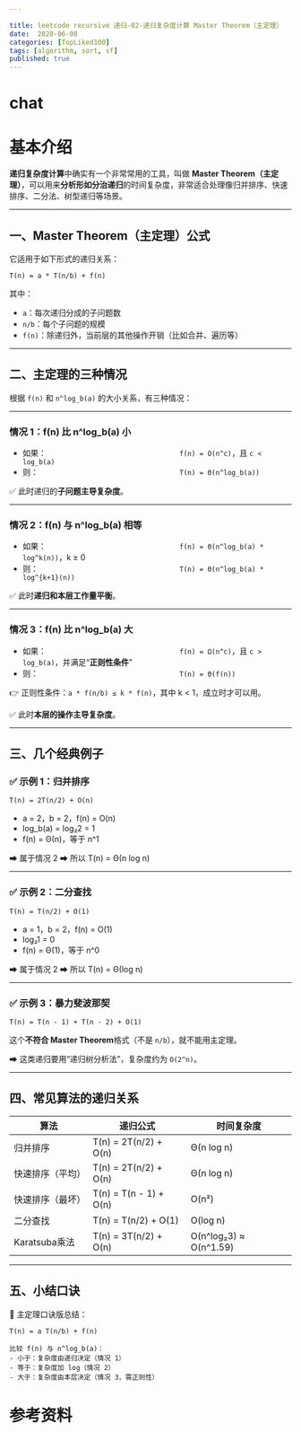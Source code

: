 ```yaml
---

title: leetcode recursive 递归-02-递归复杂度计算 Master Theorem（主定理）
date:  2020-06-08
categories: [TopLiked100]
tags: [algorithm, sort, sf]
published: true
---
```


# 


# chat

# 基本介绍

**递归复杂度计算**中确实有一个非常常用的工具，叫做 **Master Theorem（主定理）**，可以用来**分析形如分治递归**的时间复杂度，非常适合处理像归并排序、快速排序、二分法、树型递归等场景。

---

## 一、Master Theorem（主定理）公式

它适用于如下形式的递归关系：

```
T(n) = a * T(n/b) + f(n)
```

其中：

* `a`：每次递归分成的子问题数
* `n/b`：每个子问题的规模
* `f(n)`：除递归外，当前层的其他操作开销（比如合并、遍历等）

---

## 二、主定理的三种情况

根据 `f(n)` 和 `n^log_b(a)` 的大小关系，有三种情况：

---

### **情况 1：f(n) 比 n^log\_b(a) 小**

* 如果：                 `f(n) = O(n^c)`，且 `c < log_b(a)`
* 则：                  `T(n) = Θ(n^log_b(a))`

✅ 此时递归的**子问题主导复杂度**。

---

### **情况 2：f(n) 与 n^log\_b(a) 相等**

* 如果：                 `f(n) = Θ(n^log_b(a) * log^k(n))`，k ≥ 0
* 则：                  `T(n) = Θ(n^log_b(a) * log^{k+1}(n))`

✅ 此时**递归和本层工作量平衡**。

---

### **情况 3：f(n) 比 n^log\_b(a) 大**

* 如果：                 `f(n) = Ω(n^c)`，且 `c > log_b(a)`，并满足“**正则性条件**”
* 则：                  `T(n) = Θ(f(n))`

👉 正则性条件：`a * f(n/b) ≤ k * f(n)`，其中 k < 1，成立时才可以用。

✅ 此时**本层的操作主导复杂度**。

---

## 三、几个经典例子

### ✅ 示例 1：归并排序

```
T(n) = 2T(n/2) + O(n)
```

* a = 2，b = 2，f(n) = O(n)
* log\_b(a) = log₂2 = 1
* f(n) = Θ(n)，等于 n^1

➡ 属于情况 2
➡ 所以 T(n) = Θ(n log n)

---

### ✅ 示例 2：二分查找

```
T(n) = T(n/2) + O(1)
```

* a = 1，b = 2，f(n) = O(1)
* log₂1 = 0
* f(n) = Θ(1)，等于 n^0

➡ 属于情况 2
➡ 所以 T(n) = Θ(log n)

---

### ✅ 示例 3：暴力斐波那契

```
T(n) = T(n - 1) + T(n - 2) + O(1)
```

这个**不符合 Master Theorem**格式（不是 `n/b`），就不能用主定理。

➡ 这类递归要用“递归树分析法”，复杂度约为 `O(2^n)`。

---

## 四、常见算法的递归关系

| 算法          | 递归公式                   | 时间复杂度                  |
| ----------- | ---------------------- | ---------------------- |
| 归并排序        | T(n) = 2T(n/2) + O(n)  | Θ(n log n)             |
| 快速排序（平均）    | T(n) = 2T(n/2) + O(n)  | Θ(n log n)             |
| 快速排序（最坏）    | T(n) = T(n - 1) + O(n) | O(n²)                  |
| 二分查找        | T(n) = T(n/2) + O(1)   | O(log n)               |
| Karatsuba乘法 | T(n) = 3T(n/2) + O(n)  | O(n^log₂3) ≈ O(n^1.59) |

---

## 五、小结口诀

📌 主定理口诀版总结：

```
T(n) = a T(n/b) + f(n)

比较 f(n) 与 n^log_b(a)：
- 小于：复杂度由递归决定（情况 1）
- 等于：复杂度加 log（情况 2）
- 大于：复杂度由本层决定（情况 3，需正则性）
```


# 参考资料

